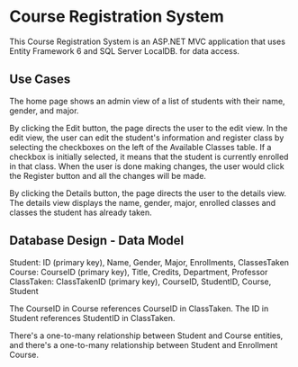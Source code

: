 # Course Registration System

This Course Registration System is an ASP.NET MVC application that uses Entity Framework 6 and SQL Server LocalDB. for data access.

## Use Cases

The home page shows an admin view of a list of students with their name, gender, and major. 

By clicking the Edit button, the page directs the user to the edit view. In the edit view, the user can edit the student's information and register class by selecting the checkboxes on the left of the Available Classes table. If a checkbox is initially selected, it means that the student is currently enrolled in that class. When the user is done making changes, the user would click the Register button and all the changes will be made. 

By clicking the Details button, the page directs the user to the details view. The details view displays the name, gender, major, enrolled classes and classes the student has already taken. 

## Database Design - Data Model

Student: ID (primary key), Name, Gender, Major, Enrollments, ClassesTaken
Course: CourseID (primary key), Title, Credits, Department, Professor
ClassTaken: ClassTakenID (primary key), CourseID, StudentID, Course, Student

The CourseID in Course references CourseID in ClassTaken.
The ID in Student references StudentID in ClassTaken.

There's a one-to-many relationship between Student and Course entities, and there's a one-to-many relationship between Student and Enrollment Course.